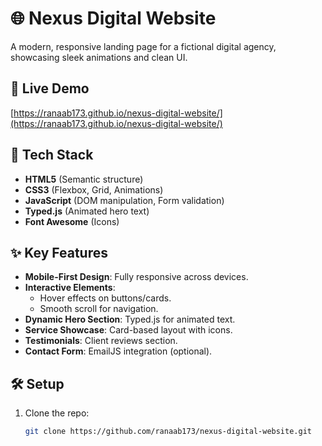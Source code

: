 # 🌐 Nexus Digital Website  

A modern, responsive landing page for a fictional digital agency, showcasing sleek animations and clean UI.  

## 🚀 Live Demo  
[https://ranaab173.github.io/nexus-digital-website/](https://ranaab173.github.io/nexus-digital-website/)  

## 🔧 Tech Stack  
- **HTML5** (Semantic structure)  
- **CSS3** (Flexbox, Grid, Animations)  
- **JavaScript** (DOM manipulation, Form validation)  
- **Typed.js** (Animated hero text)  
- **Font Awesome** (Icons)  

## ✨ Key Features  
- **Mobile-First Design**: Fully responsive across devices.  
- **Interactive Elements**:  
  - Hover effects on buttons/cards.  
  - Smooth scroll for navigation.  
- **Dynamic Hero Section**: Typed.js for animated text.  
- **Service Showcase**: Card-based layout with icons.  
- **Testimonials**: Client reviews section.  
- **Contact Form**: EmailJS integration (optional).  

## 🛠️ Setup  
1. Clone the repo:  
   ```bash  
   git clone https://github.com/ranaab173/nexus-digital-website.git  
